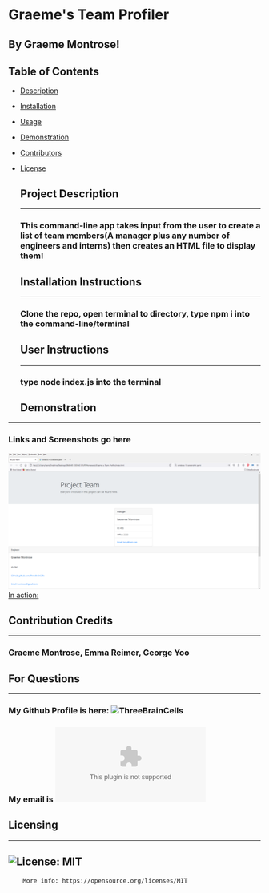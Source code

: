 # Graeme's Team Profiler
  ## By Graeme Montrose!

  ## Table of Contents
- [Description](#description)
- [Installation](#installation)
- [Usage](#usage)
- [Demonstration](#demonstration)
- [Contributors](#contributors)
- [License](#license)

  <a id="description"></a>
  ## Project Description
  ---------------------------------
  ### This command-line app takes input from the user to create a list of team members(A manager plus any number of engineers and interns) then creates an HTML file to display them!

  <a id="installation"></a>
  ## Installation Instructions
  -----------------
  ### Clone the repo, open terminal to directory, type npm i into the command-line/terminal

  <a id="usage"></a>
  ## User Instructions
  -----------------
  ### type node index.js into the terminal

  <a id="demonstration"></a>
  ## Demonstration
-----------------------------------
  ### Links and Screenshots go here
  ![What a potential creation of this app looks like](./Graeme%20Profiler%20Screenshot.png)
  [In action:](https://drive.google.com/open?id=1072sze17TYhW8xwUGkFZTNFr-UDkcETH&authuser=teentrose%40gmail.com&usp=drive_fs)

  <a id="contributors"></a>
  ## Contribution Credits
  -----------------------
  ### Graeme Montrose, Emma Reimer, George Yoo

  <a id="questions"></a>
  ## For Questions
---------------------------------
  ### My Github Profile is here: ![ThreeBrainCells](https://github.com/ThreeBrainCells)
  ### My email is ![teentrose@gmail.com](mailto:teentrose@gmail.com)
  
  <a id="license"></a>
  ## Licensing
  ----------------------------
  ## ![License: MIT](https://img.shields.io/badge/License-MIT-yellow.svg)
        More info: https://opensource.org/licenses/MIT